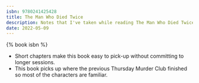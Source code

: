 ```yaml
---
isbn: 9780241425428
title: The Man Who Died Twice
description: Notes that I've taken while reading The Man Who Died Twice by Richard Osman.
date: 2022-05-09
---
```


{% book isbn %}

- Short chapters make this book easy to pick-up without committing to longer sessions.
- This book picks up where the previous Thursday Murder Club finished so most of the characters are familiar.
